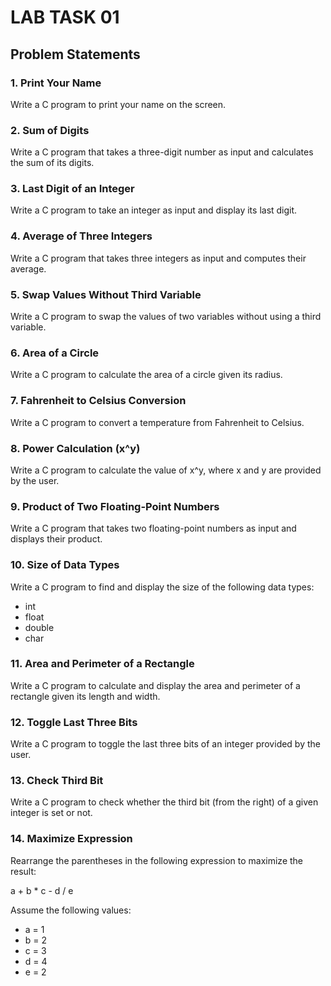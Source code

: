 # LAB TASK 01

## Problem Statements

### 1. Print Your Name

Write a C program to print your name on the screen.

### 2. Sum of Digits

Write a C program that takes a three-digit number as input and calculates the sum of its digits.

### 3. Last Digit of an Integer

Write a C program to take an integer as input and display its last digit.

### 4. Average of Three Integers

Write a C program that takes three integers as input and computes their average.

### 5. Swap Values Without Third Variable

Write a C program to swap the values of two variables without using a third variable.

### 6. Area of a Circle

Write a C program to calculate the area of a circle given its radius.

### 7. Fahrenheit to Celsius Conversion

Write a C program to convert a temperature from Fahrenheit to Celsius.

### 8. Power Calculation (x^y)

Write a C program to calculate the value of x^y, where x and y are provided by the user.

### 9. Product of Two Floating-Point Numbers

Write a C program that takes two floating-point numbers as input and displays their product.

### 10. Size of Data Types

Write a C program to find and display the size of the following data types:

- int
- float
- double
- char

### 11. Area and Perimeter of a Rectangle

Write a C program to calculate and display the area and perimeter of a rectangle given its length and width.

### 12. Toggle Last Three Bits

Write a C program to toggle the last three bits of an integer provided by the user.

### 13. Check Third Bit

Write a C program to check whether the third bit (from the right) of a given integer is set or not.

### 14. Maximize Expression

Rearrange the parentheses in the following expression to maximize the result:

a + b \* c - d / e

Assume the following values:

- a = 1
- b = 2
- c = 3
- d = 4
- e = 2
